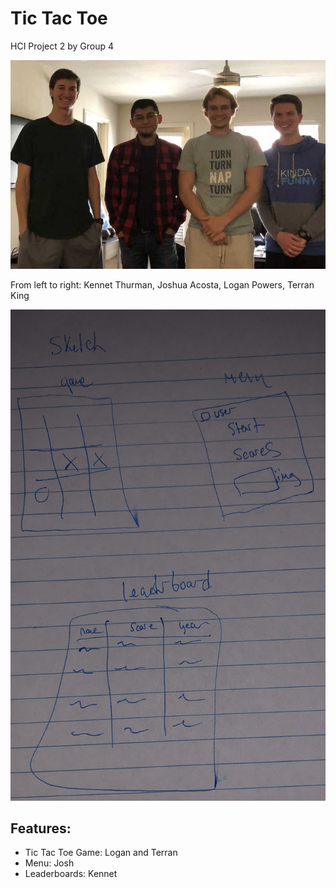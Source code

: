 # Tic Tac Toe 
HCI Project 2 by Group 4

![group](https://github.com/kennet22/P2.4/blob/master/groupImage.jpg?raw=false)

From left to right: Kennet Thurman, Joshua Acosta, Logan Powers, Terran King

![sketch](https://github.com/kennet22/P2.4/blob/master/tictactoeSketch.jpg?raw=true)

## Features:
- Tic Tac Toe Game: Logan and Terran
- Menu: Josh
- Leaderboards: Kennet
